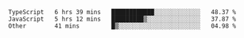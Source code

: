 <!--START_SECTION:waka-->

```text
TypeScript   6 hrs 39 mins   ████████████░░░░░░░░░░░░░   48.37 %
JavaScript   5 hrs 12 mins   █████████▒░░░░░░░░░░░░░░░   37.87 %
Other        41 mins         █▒░░░░░░░░░░░░░░░░░░░░░░░   04.98 %
```

<!--END_SECTION:waka-->


<!--
**Leorio21/Leorio21** is a ✨ _special_ ✨ repository because its `README.md` (this file) appears on your GitHub profile.

Here are some ideas to get you started:

- 🔭 I’m currently working on ...
- 🌱 I’m currently learning ...
- 👯 I’m looking to collaborate on ...
- 🤔 I’m looking for help with ...
- 💬 Ask me about ...
- 📫 How to reach me: ...
- 😄 Pronouns: ...
- ⚡ Fun fact: ...
-->
